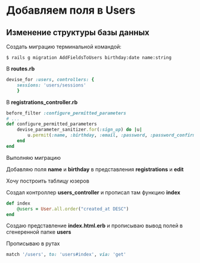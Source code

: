 # Добавляем поля в Users
## Изменение структуры базы данных
Создать миграцию терминальной командой:
```
$ rails g migration AddFieldsToUsers birthday:date name:string

```
В **routes.rb**
```ruby
devise_for :users, controllers: {
	sessions: 'users/sessions'
	}
```
В **registrations_controller.rb**
```ruby
before_filter :configure_permitted_parameters
# ...
def configure_permitted_parameters
	devise_parameter_sanitizer.for(:sign_up) do |u|
		u.permit(:name, :birthday, :email, :password, :password_confirmation)
	end
end
```
Выполняю миграцию

Добавляю поля **name** и **birthday** в представления **registrations** и **edit**

Хочу построить таблицу юзеров

Создал контроллер **users_controller** и прописал там функцию **index**
```ruby
def index
  	@users = User.all.order("created_at DESC")
end
```
Cоздаю представление **index.html.erb** и прописываю вывод полей в сгенеренной папке **users**

Прописываю в рутах
```ruby
match '/users', to: 'users#index', via: 'get'

```
